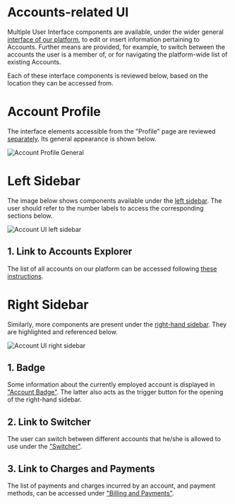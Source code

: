 # Accounts-related UI

Multiple User Interface components are available, under the wider general [interface of our platform](/ui/universal/ui-overview.md), to edit or insert information pertaining to Accounts. Further means are provided, for example, to switch between the accounts the user is a member of, or for navigating the platform-wide list of existing Accounts.

Each of these interface components is reviewed below, based on the location they can be accessed from.

# Account Profile

The interface elements accessible from the "Profile" page are reviewed [separately](profile-page.md). Its general appearance is shown below.

![Account Profile General](/images/account-profile-general.png "Account Profile General")

# Left Sidebar

The image below shows components available under the [left sidebar](/ui/universal/left-sidebar.md). The user should refer to the number labels to access the corresponding sections below.

![Account UI left sidebar](/images/left-sidebar-accounts.png "Account UI left sidebar")

## 1. Link to Accounts Explorer

The list of all accounts on our platform  can be accessed following [these instructions](explorer.md).

# Right Sidebar

Similarly, more components are present under the [right-hand sidebar](/ui/universal/right-sidebar.md). They are highlighted and referenced below.

![Account UI right sidebar](/images/right-sidebar-accounts.png "Account UI right sidebar")

## 1. Badge

Some information about the currently employed account is displayed in ["Account Badge"](account-badge.md). The latter also acts as the trigger button for the opening of the right-hand sidebar.

## 2. Link to Switcher

The user can switch between different accounts that he/she is allowed to use under the ["Switcher"](switcher.md). 

## 3. Link to Charges and Payments

The list of payments and charges incurred by an account, and payment methods, can be accessed under ["Billing and Payments"](charges-payments.md).
